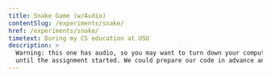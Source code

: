 ```yaml
---
title: Snake Game (w/Audio)
contentSlug: /experiments/snake/
href: /experiments/snake/
timetext: During my CS education at USU
description: >
  Warning: this one has audio, so you may want to turn down your computer volume before clicking it. This was a fun one. We had to make a mini game in a couple of hours and we didn't know what we were going to be making
  until the assignment started. We could prepare our code in advance and use all our other game logic.
--- 
```

